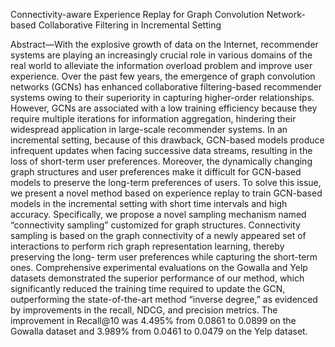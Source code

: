 Connectivity-aware Experience Replay for Graph Convolution Network-based Collaborative Filtering in Incremental Setting

Abstract—With the explosive growth of data on the Internet, recommender systems are playing an increasingly crucial role in various domains of the real world to alleviate the information overload problem and improve user experience. Over the past few years, the emergence of graph convolution networks (GCNs) has enhanced collaborative filtering-based recommender systems owing to their superiority in capturing higher-order relationships. However, GCNs are associated with a low training efficiency because they require multiple iterations for information aggregation, hindering their widespread application in large-scale recommender systems. In an incremental setting, because of this drawback, GCN-based models produce infrequent updates when facing successive data streams, resulting in the loss of short-term user preferences. Moreover, the dynamically changing graph structures and user preferences make it difficult for GCN-based models to preserve the long-term preferences of users. To solve this issue, we present a novel method based on experience replay to train GCN-based models in the incremental setting with short time intervals and high accuracy. Specifically, we propose a novel sampling mechanism named “connectivity sampling” customized for graph structures. Connectivity sampling is based on the graph connectivity of a newly appeared set of interactions to perform rich graph representation learning, thereby preserving the long- term user preferences while capturing the short-term ones. Comprehensive experimental evaluations on the Gowalla and Yelp datasets demonstrated the superior performance of our method, which significantly reduced the training time required to update the GCN, outperforming the state-of-the-art method “inverse degree,” as evidenced by improvements in the recall, NDCG, and precision metrics. The improvement in Recall@10 was 4.495% from 0.0861 to 0.0899 on the Gowalla dataset and 3.989% from 0.0461 to 0.0479 on the Yelp dataset.
